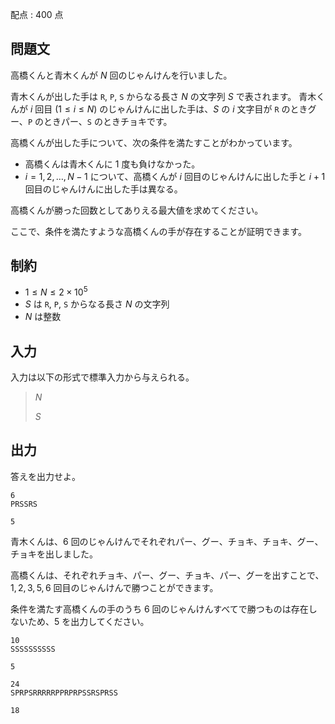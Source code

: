 配点 : $400$ 点

## 問題文

高橋くんと青木くんが $N$ 回のじゃんけんを行いました。

青木くんが出した手は `R`, `P`, `S` からなる長さ $N$ の文字列 $S$ で表されます。
青木くんが $i$ 回目 $(1\leq i\leq N)$ のじゃんけんに出した手は、$S$ の $i$ 文字目が `R` のときグー、`P` のときパー、`S` のときチョキです。

高橋くんが出した手について、次の条件を満たすことがわかっています。

- 高橋くんは青木くんに $1$ 度も負けなかった。
- $i=1,2,\ldots,N-1$ について、高橋くんが $i$ 回目のじゃんけんに出した手と $i+1$ 回目のじゃんけんに出した手は異なる。

高橋くんが勝った回数としてありえる最大値を求めてください。

ここで、条件を満たすような高橋くんの手が存在することが証明できます。

## 制約

- $1\leq N\leq2\times10 ^ 5$
- $S$ は `R`, `P`, `S` からなる長さ $N$ の文字列
- $N$ は整数

## 入力

入力は以下の形式で標準入力から与えられる。

> $N$
> 
> $S$

## 出力

答えを出力せよ。

```input1
6
PRSSRS
```

```output1
5
```

青木くんは、$6$ 回のじゃんけんでそれぞれパー、グー、チョキ、チョキ、グー、チョキを出しました。

高橋くんは、それぞれチョキ、パー、グー、チョキ、パー、グーを出すことで、$1,2,3,5,6$ 回目のじゃんけんで勝つことができます。

条件を満たす高橋くんの手のうち $6$ 回のじゃんけんすべてで勝つものは存在しないため、$5$ を出力してください。

```input2
10
SSSSSSSSSS
```

```output2
5
```

```input3
24
SPRPSRRRRRPPRPRPSSRSPRSS
```

```output3
18
```